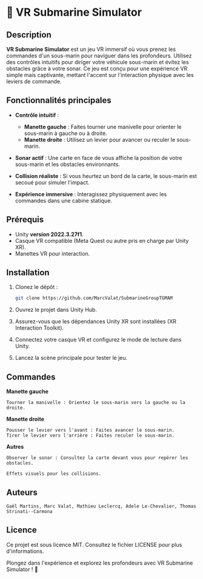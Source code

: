 # 🚢 VR Submarine Simulator

## Description

**VR Submarine Simulator** est un jeu VR immersif où vous prenez les commandes d'un sous-marin pour naviguer dans les profondeurs. Utilisez des contrôles intuitifs pour diriger votre véhicule sous-marin et évitez les obstacles grâce à votre sonar. Ce jeu est conçu pour une expérience VR simple mais captivante, mettant l'accent sur l'interaction physique avec les leviers de commande.

## Fonctionnalités principales

- **Contrôle intuitif** :

  - **Manette gauche** : Faites tourner une manivelle pour orienter le sous-marin à gauche ou à droite.
  - **Manette droite** : Utilisez un levier pour avancer ou reculer le sous-marin.

- **Sonar actif** : Une carte en face de vous affiche la position de votre sous-marin et les obstacles environnants.
- **Collision réaliste** : Si vous heurtez un bord de la carte, le sous-marin est secoué pour simuler l'impact.
- **Expérience immersive** : Interagissez physiquement avec les commandes dans une cabine statique.

## Prérequis
- Unity **version 2022.3.27f1**.
- Casque VR compatible (Meta Quest ou autre pris en charge par Unity XR).
- Manettes VR pour interaction.

## Installation
1. Clonez le dépôt :
   ```bash
   git clone https://github.com/MarcValat/SubmarineGroupTGMAM
   ```

2. Ouvrez le projet dans Unity Hub.
3. Assurez-vous que les dépendances Unity XR sont installées (XR Interaction Toolkit).
4. Connectez votre casque VR et configurez le mode de lecture dans Unity.
5. Lancez la scène principale pour tester le jeu.

## Commandes
**Manette gauche**

    Tourner la manivelle : Orientez le sous-marin vers la gauche ou la droite.

**Manette droite**

    Pousser le levier vers l'avant : Faites avancer le sous-marin.
    Tirer le levier vers l'arrière : Faites reculer le sous-marin.

**Autres**

    Observer le sonar : Consultez la carte devant vous pour repérer les obstacles.

    Effets visuels pour les collisions.


## Auteurs

    Gaël Martins, Marc Valat, Mathieu Leclercq, Adele Le-Chevalier, Thomas Strinati--Carmona

## Licence

Ce projet est sous licence MIT. Consultez le fichier LICENSE pour plus d'informations.


Plongez dans l'expérience et explorez les profondeurs avec VR Submarine Simulator ! 🚢